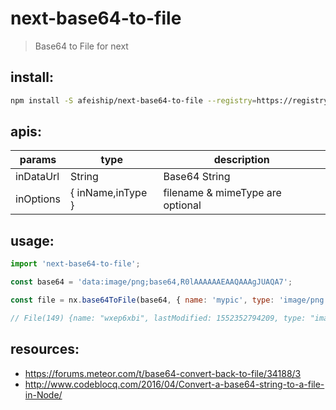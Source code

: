 # next-base64-to-file
> Base64 to File for next

## install:
```bash
npm install -S afeiship/next-base64-to-file --registry=https://registry.npm.taobao.org
```

## apis:
| params    | type            | description                      |
|-----------|-----------------|----------------------------------|
| inDataUrl | String          | Base64 String                    |
| inOptions | { inName,inType } | filename & mimeType are optional |

## usage:
```js
import 'next-base64-to-file';

const base64 = 'data:image/png;base64,R0lAAAAAAEAAQAAAgJUAQA7';

const file = nx.base64ToFile(base64, { name: 'mypic', type: 'image/png' });

// File(149) {name: "wxep6xbi", lastModified: 1552352794209, type: "image/png", size: 149, …}
```


## resources:
- https://forums.meteor.com/t/base64-convert-back-to-file/34188/3
- http://www.codeblocq.com/2016/04/Convert-a-base64-string-to-a-file-in-Node/
